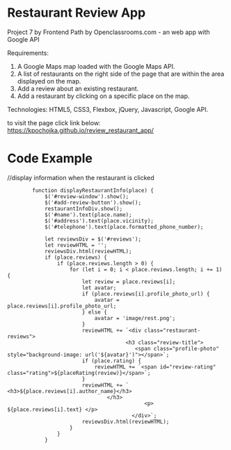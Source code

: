 # Restaurant Review App
Project 7 by Frontend Path by Openclassrooms.com - an web app with Google API

Requirements:
1. A Google Maps map loaded with the Google Maps API.
2. A list of restaurants on the right side of the page that are within the area displayed on the map.
3. Add a review about an existing restaurant.
4. Add a restaurant by clicking on a specific place on the map.

Technologies: HTML5, CSS3, Flexbox, jQuery, Javascript, Google API.

to visit the page click link below:
https://kpochojka.github.io/review_restaurant_app/


# Code Example

//display information when the restaurant is clicked

            function displayRestaurantInfo(place) {
                $('#review-window').show();
                $('#add-review-button').show();
                restaurantInfoDiv.show();
                $('#name').text(place.name);
                $('#address').text(place.vicinity);
                $('#telephone').text(place.formatted_phone_number);

                let reviewsDiv = $('#reviews');
                let reviewHTML = '';
                reviewsDiv.html(reviewHTML);
                if (place.reviews) {
                    if (place.reviews.length > 0) {
                        for (let i = 0; i < place.reviews.length; i += 1) {
                            let review = place.reviews[i];
                            let avatar;
                            if (place.reviews[i].profile_photo_url) {
                                avatar = place.reviews[i].profile_photo_url;
                            } else {
                                avatar = 'image/rest.png';
                            }
                            reviewHTML += `<div class="restaurant-reviews">
                                          <h3 class="review-title">
                                             <span class="profile-photo" style="background-image: url('${avatar}')"></span>`;
                            if (place.rating) {
                                reviewHTML += `<span id="review-rating" class="rating">${placeRating(review)}</span>`;
                            }
                            reviewHTML += ` <h3>${place.reviews[i].author_name}</h3>
                                    </h3>
                                                <p> ${place.reviews[i].text} </p>
                                            </div>`;
                            reviewsDiv.html(reviewHTML);
                        }
                    }
                }
